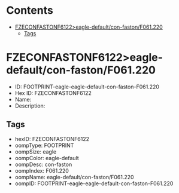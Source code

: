 



Contents
========

* [FZECONFASTONF6122>eagle-default/con-faston/F061.220](#fzeconfastonf6122eagle-defaultcon-fastonf061220)
	* [Tags](#tags)

# FZECONFASTONF6122>eagle-default/con-faston/F061.220

- ID: FOOTPRINT-eagle-eagle-default-con-faston-F061.220
- Hex ID: FZECONFASTONF6122
- Name: 
- Description: 

## Tags

- hexID: FZECONFASTONF6122
- oompType: FOOTPRINT
- oompSize: eagle
- oompColor: eagle-default
- oompDesc: con-faston
- oompIndex: F061.220
- oompName: eagle-default/con-faston/F061.220
- oompID: FOOTPRINT-eagle-eagle-default-con-faston-F061.220
